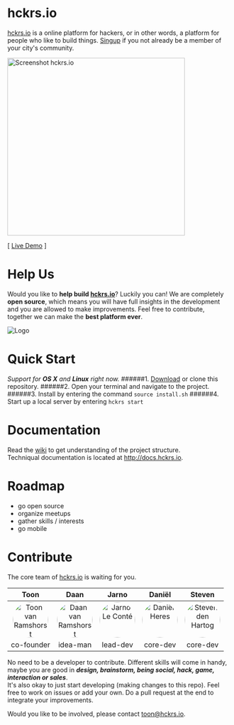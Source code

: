 hckrs.io
============

[hckrs.io](http://hckrs.io) is a online platform for hackers, or in other words, a platform for people who like to build things. [Singup](http://hckrs.io) if you not already be a member of your city's community.

<a href="http://hckrs.io"><img src="https://s3.amazonaws.com/hckrs.io/static/preview/preview1.jpg" width="400" alt="Screenshot hckrs.io" ></a>

[ [Live Demo](http://hckrs.io) ]


Help Us
=======

Would you like to **help build [hckrs.io](http://hckrs.io)**? Luckily you can! We are completely **open source**, which means you will have full insights in the development and you are allowed to make improvements. Feel free to contribute, together we can make the **best platform ever**.

![Logo](https://s3.amazonaws.com/hckrs.io/static/logo/logo1.jpg)





Quick Start
============
*Support for* ***OS X*** *and* ***Linux*** *right now.*
######1. [Download](archive/development.zip) or clone this repository.
######2. Open your terminal and navigate to the project.
######3. Install by entering the command `source install.sh`
######4. Start up a local server by entering `hckrs start`




Documentation
=============

Read the [wiki](wiki) to get understanding of the project structure.  
Techniqual documentation is located at http://docs.hckrs.io.



Roadmap 
========

* go open source
* organize meetups
* gather skills / interests
* go mobile




Contribute
==========

The core team of [hckrs.io](http://hckrs.io) is waiting for you.

Toon | Daan | Jarno | Daniël | Steven
:---:|:----:|:-----:|:------:|:------: 
<a href="https://github.com/ramshorst"><img src="https://avatars0.githubusercontent.com/u/5200239?v=3&s=80" width="80" alt="Toon van Ramshorst" style="width:80px;height:80px;border-radius: 40px;"></a> | <a href="https://github.com/daanvr"><img src="https://avatars0.githubusercontent.com/u/4609765?v=3&s=80" alt="Daan van Ramshorst" width="80" style="width:80px;height:80px;border-radius: 40px;"></a> | <a href="https://github.com/Jarnoleconte"><img src="https://avatars0.githubusercontent.com/u/279767?v=3&s=80" alt="Jarno Le Conté" width="80" style="width:80px;height:80px;border-radius: 40px;"></a> | <a href="https://github.com/Dandandan"><img src="https://avatars0.githubusercontent.com/u/163737?v=3&s=80" alt="Daniël Heres" width="80" style="width:80px;height:80px;border-radius: 40px;"></a> | <a href="https://github.com/Mellowlicious"><img src="https://avatars0.githubusercontent.com/u/8102336?v=3&s=80" alt="Steven den Hartog" width="80" style="width:80px;height:80px;border-radius: 40px;"></a>
co-founder | idea-man | lead-dev | core-dev | core-dev

No need to be a developer to contribute. Different skills will come in handy, maybe you are good in ***design, brainstorm, being social, hack, game, interaction or sales***.  
It's also okay to just start developing (making changes to this repo). Feel free to work on issues or add your own. Do a pull request at the end to integrate your improvements. 

Would you like to be involved, please contact toon@hckrs.io.


